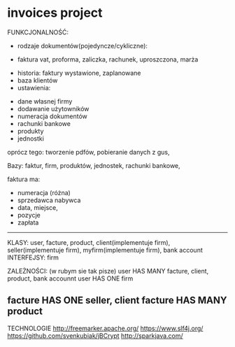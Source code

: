 # invoices project

FUNKCJONALNOŚĆ:

* rodzaje dokumentów(pojedyncze/cykliczne):
- faktura vat, proforma, zaliczka, rachunek, uproszczona, marża
* historia: faktury wystawione, zaplanowane
* baza klientów
* ustawienia:
- dane własnej firmy
- dodawanie użytowników 
- numeracja dokumentów
- rachunki bankowe
- produkty
- jednostki

oprócz tego:
tworzenie pdfów, pobieranie danych z gus, 


Bazy: faktur, firm, produktów, jednostek, rachunki bankowe, 

faktura ma: 
- numeracja (różna)
- sprzedawca nabywca 
- data, miejsce, 
- pozycje
- zapłata
-----------------------------------------------
KLASY:
user, facture, product, client(implementuje firm), seller(implementuje firm), myfirm(implementuje firm), bank account
INTERFEJSY:
firm

ZALEŻNOŚCI: (w rubym sie tak pisze)
user HAS MANY facture, client, product, bank accounnt
user HAS ONE firm

facture HAS ONE seller, client
facture HAS MANY product
-----------------------------------------------
TECHNOLOGIE
http://freemarker.apache.org/
https://www.slf4j.org/
https://github.com/svenkubiak/jBCrypt
http://sparkjava.com/
